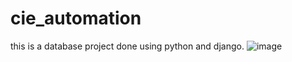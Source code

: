 # cie_automation

this is a database project done using python and django.
![image](https://user-images.githubusercontent.com/103553647/224082577-e7564389-f971-4a58-b5bb-5cdefe93b7c1.png)

